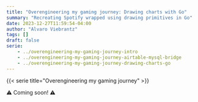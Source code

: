 ```yaml
---
title: "Overengineering my gaming journey: Drawing charts with Go"
summary: "Recreating Spotify wrapped using drawing primitives in Go"
date: 2023-12-27T11:59:54-04:00
author: "Alvaro Viebrantz"
tags: []
draft: false
serie:
    - ../overengineering-my-gaming-journey-intro
    - ../overengineering-my-gaming-journey-airtable-mysql-bridge
    - ../overengineering-my-gaming-journey-drawing-charts-go
---
```


{{< serie title="Overengineering my gaming journey" >}}

:warning: Coming soon! :warning: